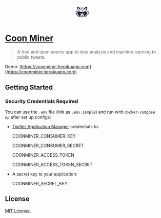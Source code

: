 <p align="center"><img width=12.5% src="https://github.com/fernandopso/coonminer/blob/master/app/assets/images/coon.png"></p>

# [Coon Miner](https://coonminer.herokuapp.com)
> A free and open source app to data analysis and machine learning to public tweets.

Demo: [https://coonminer.herokuapp.com](https://coonminer.herokuapp.com)

## Getting Started

### Security Credentials Required

You can use the `.env` file (link as `.env.sample`) and run with `docker-compose up` after set up configs:

- [Twitter Application Manager](https://apps.twitter.com/) credentials to:

    COONMINER_CONSUMER_KEY

    COONMINER_CONSUMER_SECRET

    COONMINER_ACCESS_TOKEN

    COONMINER_ACCESS_TOKEN_SECRET

- A secret key to your application:

    COONMINER_SECRET_KEY

## License

[MIT License](http://www.opensource.org/licenses/MIT).
